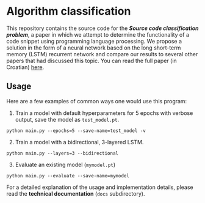 # Algorithm classification

This repository contains the source code for the ***Source code classification problem***, a paper in which we attempt to determine
the functionality of a code snippet using programming language processing. We propose a solution in the form of a neural network based on the long short-term memory (LSTM) recurrent network and compare our results to several other papers that had discussed this topic. You can read the full paper (in Croatian) [here](https://urn.nsk.hr/urn:nbn:hr:126:228108).


## Usage
Here are a few examples of common ways one would use this program:

1. Train a model with default hyperparameters for 5 epochs with verbose output, save the model as `test_model.pt`.
```
python main.py --epochs=5 --save-name=test_model -v
```

2. Train a model with a bidirectional, 3-layered LSTM.
```
python main.py --layers=3 --bidirectional
```

3. Evaluate an existing model (`mymodel.pt`)
```
python main.py --evaluate --save-name=mymodel
```


For a detailed explanation of the usage and implementation details, please read the **technical documentation** (`docs` subdirectory).


